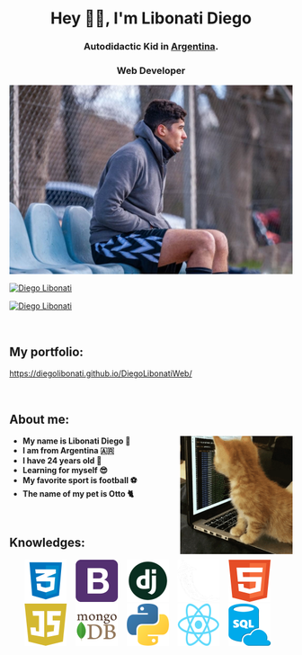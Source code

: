 
<h1 align="center"> Hey 👋🏽, I'm Libonati Diego </h1>

<h3 align="center">
    Autodidactic Kid in <a href="https://www.instagram.com/die_libonati/?hl=es-la">Argentina</a>.  
</h3>

<h3 align="center">
    Web Developer
</h3>

<img align="center" src="https://raw.githubusercontent.com/DiegoLibonati/DiegoLibonati/main/templates/DiegoLibonati.png" alt="Diego Libonati"/>

<p align="center">

<a href="https://www.instagram.com/die_libonati/?hl=es-la" target="blank"><img align="center" src="https://img.shields.io/badge/Instagram-E4405F?style=for-the-badge&logo=instagram&logoColor=white" alt="Diego Libonati"/></a>

<a href="diego.libonati1998@gmail.com" target="blank"><img align="center" src="https://img.shields.io/badge/Gmail-D14836?style=for-the-badge&logo=gmail&logoColor=white" alt="Diego Libonati"/></a>

</p>

<br/>

## My portfolio:
https://diegolibonati.github.io/DiegoLibonatiWeb/

<br/>

## About me: 
<img align="right" alt="cat coding" src="https://github.com/DiegoLibonati/DiegoLibonati/blob/main/template/cat.gif" width="200" />

- **My name is Libonati Diego 🐥**
- **I am from Argentina 🇦🇷**
- **I have 24 years old 💯**
- **Learning for myself 😎**
- **My favorite sport is football ⚽**
- **The name of my pet is Otto 🐈**
<br/>

## Knowledges:

<p align="center">
<code><img height="75" src="https://raw.githubusercontent.com/DiegoLibonati/DiegoLibonati/main/templates/css.png"></code> &nbsp;&nbsp;
<code><img height="75" src="https://raw.githubusercontent.com/DiegoLibonati/DiegoLibonati/main/templates/bootstrap.png"></code> &nbsp;&nbsp;
<code><img height="75" src="https://raw.githubusercontent.com/DiegoLibonati/DiegoLibonati/main/templates/django.png"></code> &nbsp;&nbsp;
<code><img height="75" src="https://raw.githubusercontent.com/DiegoLibonati/DiegoLibonati/main/templates/flask.png"></code> &nbsp;&nbsp;
<code><img height="75" src="https://raw.githubusercontent.com/DiegoLibonati/DiegoLibonati/main/templates/html.png"></code> &nbsp;&nbsp;
<code><img height="75" src="https://raw.githubusercontent.com/DiegoLibonati/DiegoLibonati/main/templates/javascript.png"></code> &nbsp;&nbsp;
<code><img height="75" src="https://raw.githubusercontent.com/DiegoLibonati/DiegoLibonati/main/templates/mongodb.png"></code> &nbsp;&nbsp;
<code><img height="75" src="https://raw.githubusercontent.com/DiegoLibonati/DiegoLibonati/main/templates/python.png"></code> &nbsp;&nbsp;
<code><img height="75" src="https://raw.githubusercontent.com/DiegoLibonati/DiegoLibonati/main/templates/react.png"></code> &nbsp;&nbsp;
<code><img height="75" src="https://raw.githubusercontent.com/DiegoLibonati/DiegoLibonati/main/templates/sql.png"></code> &nbsp;&nbsp;
</p>

<br/>
